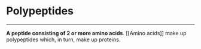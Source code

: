 # Polypeptides
---
**A peptide consisting of 2 or more amino acids**. [[Amino acids]] make up polypeptides which, in turn, make up proteins.